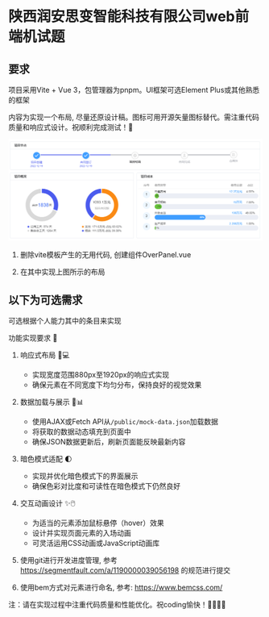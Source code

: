 # 陕西润安思变智能科技有限公司web前端机试题

## 要求

项目采用Vite + Vue 3，包管理器为pnpm。UI框架可选Element Plus或其他熟悉的框架

内容为实现一个布局, 尽量还原设计稿。图标可用开源矢量图标替代。需注重代码质量和响应式设计。祝顺利完成测试！🚀

![img.png](readme-assets/img.png)

1. 删除vite模板产生的无用代码, 创建组件OverPanel.vue

2. 在其中实现上图所示的布局

##  以下为可选需求

可选根据个人能力其中的条目来实现

功能实现要求 🚀

1. 响应式布局 📱💻
    - 实现宽度范围880px至1920px的响应式实现
    - 确保元素在不同宽度下均匀分布，保持良好的视觉效果

2. 数据加载与展示 🔄📊
    - 使用AJAX或Fetch API从`/public/mock-data.json`加载数据
    - 将获取的数据动态填充到页面中
    - 确保JSON数据更新后，刷新页面能反映最新内容

3. 暗色模式适配 🌓
    - 实现并优化暗色模式下的界面展示
    - 确保色彩对比度和可读性在暗色模式下仍然良好

4. 交互动画设计 ✨🖱️
    - 为适当的元素添加鼠标悬停（hover）效果
    - 设计并实现页面元素的入场动画
    - 可灵活运用CSS动画或JavaScript动画库
   
5. 使用git进行开发进度管理, 参考 https://segmentfault.com/a/1190000039056198 的规范进行提交

6. 使用bem方式对元素进行命名, 参考: https://www.bemcss.com/

注：请在实现过程中注重代码质量和性能优化。祝coding愉快！👨‍💻👩‍💻


